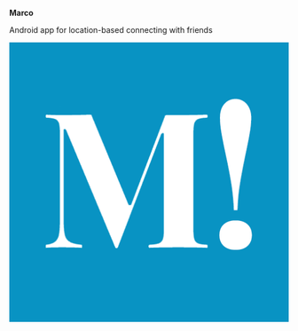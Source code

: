 <b>Marco</b>

Android app for location-based connecting with friends

![alt tag](https://raw.githubusercontent.com/jonnybegood123/Marco/master/app/src/main/res/drawable/icon.png)
